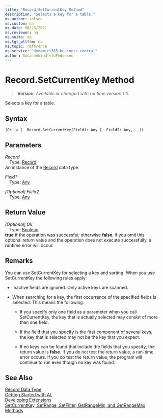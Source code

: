 ```yaml
---
title: "Record.SetCurrentKey Method"
description: "Selects a key for a table."
ms.author: solsen
ms.custom: na
ms.date: 06/23/2021
ms.reviewer: na
ms.suite: na
ms.tgt_pltfrm: na
ms.topic: reference
ms.service: "dynamics365-business-central"
author: SusanneWindfeldPedersen
---
```

[//]: # (START>DO_NOT_EDIT)
[//]: # (IMPORTANT:Do not edit any of the content between here and the END>DO_NOT_EDIT.)
[//]: # (Any modifications should be made in the .xml files in the ModernDev repo.)
# Record.SetCurrentKey Method
> **Version**: _Available or changed with runtime version 1.0._

Selects a key for a table.


## Syntax
```AL
[Ok := ]  Record.SetCurrentKey(Field1: Any [, Field2: Any,...])
```
## Parameters
*Record*  
&emsp;Type: [Record](record-data-type.md)  
An instance of the [Record](record-data-type.md) data type.  

*Field1*  
&emsp;Type: [Any](../any/any-data-type.md)  
  
*[Optional] Field2*  
&emsp;Type: [Any](../any/any-data-type.md)  
  


## Return Value
*[Optional] Ok*  
&emsp;Type: [Boolean](../boolean/boolean-data-type.md)  
**true** if the operation was successful; otherwise **false**.   If you omit this optional return value and the operation does not execute successfully, a runtime error will occur.  


[//]: # (IMPORTANT: END>DO_NOT_EDIT)

## Remarks 

You can use SetCurrentKey for selecting a key and sorting. When you use SetCurrentKey the following rules apply:  

- Inactive fields are ignored. Only active keys are scanned.  

- When searching for a key, the first occurrence of the specified fields is selected. This means the following:  

  - If you specify only one field as a parameter when you call SetCurrentKey, the key that is actually selected may consist of more than one field.  

  - If the field that you specify is the first component of several keys, the key that is selected may not be the key that you expect.  

  - If no keys can be found that include the fields that you specify, the return value is **false**. If you do not test the return value, a run-time error occurs. If you do test the return value, the program will continue to run even though no key was found.
  
## See Also
[Record Data Type](record-data-type.md)  
[Getting Started with AL](../../devenv-get-started.md)  
[Developing Extensions](../../devenv-dev-overview.md)  
[SetCurrentKey, SetRange, SetFilter, GetRangeMin, and GetRangeMax Methods](../../devenv-setcurrentkey-setrange-setfilter-getrangemin-and-getrangemax-methods.md)  
